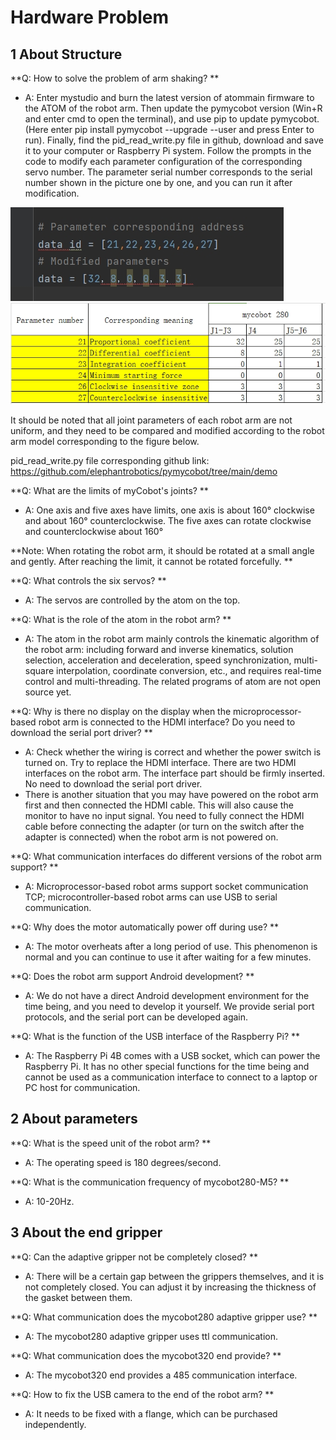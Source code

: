 # Hardware Problem

## 1 About Structure

**Q: How to solve the problem of arm shaking? **
- A: Enter mystudio and burn the latest version of atommain firmware to the ATOM of the robot arm.
Then update the pymycobot version (Win+R and enter cmd to open the terminal), and use pip to update pymycobot.
(Here enter pip install pymycobot --upgrade --user and press Enter to run).
Finally, find the pid_read_write.py file in github, download and save it to your computer or Raspberry Pi system.
Follow the prompts in the code to modify each parameter configuration of the corresponding servo number. The parameter serial number corresponds to the serial number shown in the picture one by one, and you can run it after modification.

![demo](9.images/trouble.png)
![280](9.images/8.png)

It should be noted that all joint parameters of each robot arm are not uniform, and they need to be compared and modified according to the robot arm model corresponding to the figure below.

pid_read_write.py file corresponding github link: https://github.com/elephantrobotics/pymycobot/tree/main/demo

**Q: What are the limits of myCobot's joints? **
- A: One axis and five axes have limits, one axis is about 160° clockwise and about 160° counterclockwise. The five axes can rotate clockwise and counterclockwise about 160°

**Note: When rotating the robot arm, it should be rotated at a small angle and gently. After reaching the limit, it cannot be rotated forcefully. **

**Q: What controls the six servos? **

- A: The servos are controlled by the atom on the top.

**Q: What is the role of the atom in the robot arm? **

- A: The atom in the robot arm mainly controls the kinematic algorithm of the robot arm: including forward and inverse kinematics, solution selection, acceleration and deceleration, speed synchronization, multi-square interpolation, coordinate conversion, etc., and requires real-time control and multi-threading. The related programs of atom are not open source yet.

**Q: Why is there no display on the display when the microprocessor-based robot arm is connected to the HDMI interface? Do you need to download the serial port driver? **
- A: Check whether the wiring is correct and whether the power switch is turned on. Try to replace the HDMI interface. There are two HDMI interfaces on the robot arm. The interface part should be firmly inserted. No need to download the serial port driver.
- There is another situation that you may have powered on the robot arm first and then connected the HDMI cable. This will also cause the monitor to have no input signal. You need to fully connect the HDMI cable before connecting the adapter (or turn on the switch after the adapter is connected) when the robot arm is not powered on.

**Q: What communication interfaces do different versions of the robot arm support? **

- A: Microprocessor-based robot arms support socket communication TCP; microcontroller-based robot arms can use USB to serial communication.

**Q: Why does the motor automatically power off during use? **

- A: The motor overheats after a long period of use. This phenomenon is normal and you can continue to use it after waiting for a few minutes.

**Q: Does the robot arm support Android development? **

- A: We do not have a direct Android development environment for the time being, and you need to develop it yourself. We provide serial port protocols, and the serial port can be developed again.

**Q: What is the function of the USB interface of the Raspberry Pi? **

- A: The Raspberry Pi 4B comes with a USB socket, which can power the Raspberry Pi. It has no other special functions for the time being and cannot be used as a communication interface to connect to a laptop or PC host for communication.

## 2 About parameters

**Q: What is the speed unit of the robot arm? **
- A: The operating speed is 180 degrees/second.

**Q: What is the communication frequency of mycobot280-M5? **

- A: 10-20Hz.

## 3 About the end gripper

**Q: Can the adaptive gripper not be completely closed? **
- A: There will be a certain gap between the grippers themselves, and it is not completely closed. You can adjust it by increasing the thickness of the gasket between them.

**Q: What communication does the mycobot280 adaptive gripper use? **

- A: The mycobot280 adaptive gripper uses ttl communication.

**Q: What communication does the mycobot320 end provide? **

- A: The mycobot320 end provides a 485 communication interface.

**Q: How to fix the USB camera to the end of the robot arm? **

- A: It needs to be fixed with a flange, which can be purchased independently.
